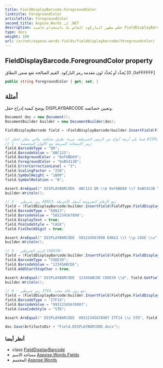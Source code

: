 ```yaml
---
title: FieldDisplayBarcode.ForegroundColor
linktitle: ForegroundColor
articleTitle: ForegroundColor
second_title: Aspose.Words لـ .NET
description: خصّص مظهر الباركود الخاص بك باستخدام خاصية FieldDisplayBarcode ForegroundColor. حدّد ألوانًا زاهية بسهولة لتحسين الرؤية!
type: docs
weight: 100
url: /ar/net/aspose.words.fields/fielddisplaybarcode/foregroundcolor/
---
```

## FieldDisplayBarcode.ForegroundColor property

يُحدِّد أو يُحدِّد لون مقدمة رمز الباركود. القيم الصالحة تقع ضمن النطاق [0, 0xFFFFFF]

```csharp
public string ForegroundColor { get; set; }
```

## أمثلة

يوضح كيفية إدراج حقل DISPLAYBARCODE وتعيين خصائصه.

```csharp
Document doc = new Document();
DocumentBuilder builder = new DocumentBuilder(doc);

FieldDisplayBarcode field = (FieldDisplayBarcode)builder.InsertField(FieldType.FieldDisplayBarcode, true);

// فيما يلي أربعة أنواع من الرموز الشريطية، مزينة بطرق مختلفة، والتي يمكن لحقل DISPLAYBARCODE عرضها.
// 1 - رمز الاستجابة السريعة مع الألوان المخصصة:
field.BarcodeType = "QR";
field.BarcodeValue = "ABC123";
field.BackgroundColor = "0xF8BD69";
field.ForegroundColor = "0xB5413B";
field.ErrorCorrectionLevel = "3";
field.ScalingFactor = "250";
field.SymbolHeight = "1000";
field.SymbolRotation = "0";

Assert.AreEqual(" DISPLAYBARCODE  ABC123 QR \\b 0xF8BD69 \\f 0xB5413B \\q 3 \\s 250 \\h 1000 \\r 0", field.GetFieldCode());
builder.Writeln();

// 2 - رمز شريطي EAN13، مع الأرقام المعروضة أسفل الأشرطة:
field = (FieldDisplayBarcode)builder.InsertField(FieldType.FieldDisplayBarcode, true);
field.BarcodeType = "EAN13";
field.BarcodeValue = "501234567890";
field.DisplayText = true;
field.PosCodeStyle = "CASE";
field.FixCheckDigit = true;

Assert.AreEqual(" DISPLAYBARCODE  501234567890 EAN13 \\t \\p CASE \\x", field.GetFieldCode());
builder.Writeln();

// 3 - الرمز الشريطي CODE39:
field = (FieldDisplayBarcode)builder.InsertField(FieldType.FieldDisplayBarcode, true);
field.BarcodeType = "CODE39";
field.BarcodeValue = "12345ABCDE";
field.AddStartStopChar = true;

Assert.AreEqual(" DISPLAYBARCODE  12345ABCDE CODE39 \\d", field.GetFieldCode());
builder.Writeln();

// 4 - رمز شريطي ITF4، مع رمز حالة محدد:
field = (FieldDisplayBarcode)builder.InsertField(FieldType.FieldDisplayBarcode, true);
field.BarcodeType = "ITF14";
field.BarcodeValue = "09312345678907";
field.CaseCodeStyle = "STD";

Assert.AreEqual(" DISPLAYBARCODE  09312345678907 ITF14 \\c STD", field.GetFieldCode());

doc.Save(ArtifactsDir + "Field.DISPLAYBARCODE.docx");
```

### أنظر أيضا

* class [FieldDisplayBarcode](../)
* مساحة الاسم [Aspose.Words.Fields](../../../aspose.words.fields/)
* المجسم [Aspose.Words](../../../)
